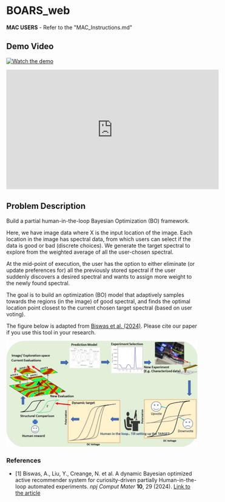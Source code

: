 # BOARS_web

**MAC USERS** - Refer to the "MAC_Instructions.md"

## Demo Video

[![Watch the demo](https://img.youtube.com/vi/rZJ5U_gELaA/maxresdefault.jpg)](https://youtu.be/rZJ5U_gELaA)

<iframe width="560" height="315" src="https://youtu.be/rZJ5U_gELaA" frameborder="0" allow="accelerometer; autoplay; encrypted-media; gyroscope; picture-in-picture" allowfullscreen></iframe>


## Problem Description

Build a partial human-in-the-loop Bayesian Optimization (BO) framework.

Here, we have image data where X is the input location of the image. Each location in the image has spectral data, from which users can select if the data is good or bad (discrete choices). We generate the target spectral to explore from the weighted average of all the user-chosen spectral.

At the mid-point of execution, the user has the option to either eliminate (or update preferences for) all the previously stored spectral if the user suddenly discovers a desired spectral and wants to assign more weight to the newly found spectral.

The goal is to build an optimization (BO) model that adaptively samples towards the regions (in the image) of good spectral, and finds the optimal location point closest to the current chosen target spectral (based on user voting).

The figure below is adapted from [Biswas et al. (2024)](https://doi.org/10.1038/s41524-023-01191-5). Please cite our paper if you use this tool in your research.

![Software Figure](frontend/src/styles/images/fig_software.jpg)

### References
- [1] Biswas, A., Liu, Y., Creange, N. et al. A dynamic Bayesian optimized active recommender system for curiosity-driven partially Human-in-the-loop automated experiments. *npj Comput Mater* **10**, 29 (2024). [Link to the article](https://doi.org/10.1038/s41524-023-01191-5)
